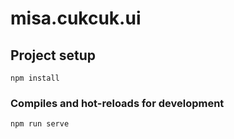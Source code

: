 # misa.cukcuk.ui

## Project setup

```
npm install
```

### Compiles and hot-reloads for development

```
npm run serve
```
